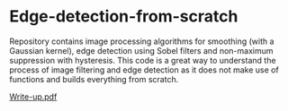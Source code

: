 # Edge-detection-from-scratch
Repository contains image processing algorithms for smoothing (with a Gaussian kernel), edge detection using Sobel filters and non-maximum suppression with hysteresis. This code is a great way to understand the process of image filtering and edge detection as it does not make use of functions and builds everything from scratch.

[Write-up.pdf](https://github.com/PrithaJaipal/Edge-detection-from-scratch/files/15384433/Write-up.pdf)
